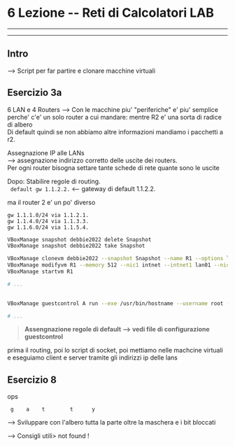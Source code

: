 # 6 Lezione -- Reti di Calcolatori LAB
  
---
<!-- TOC -->
<!-- /TOC -->
---

## Intro
--> Script per far partire e clonare macchine virtuali

## Esercizio 3a 

6 LAN e 4 Routers --> Con le macchine piu' "periferiche" e' piu' semplice perche' c'e' un solo router a cui mandare: mentre R2 e' una sorta di radice di albero  
Di default quindi se non abbiamo altre informazioni mandiamo i pacchetti a r2.  

Assegnazione IP alle LANs  
--> assegnazione indirizzo corretto delle uscite dei routers.  
Per ogni router bisogna settare tante schede di rete quante sono le uscite 

Dopo: Stabilire regole di routing.  
``` default gw 1.1.2.2.``` <-- gateway di default 1.1.2.2.  

ma il router 2 e' un po' diverso  

```
gw 1.1.1.0/24 via 1.1.2.1.
gw 1.1.4.0/24 via 1.1.3.3.
gw 1.1.6.0/24 via 1.1.5.4.
```
  

```bash
VBoxManage snapshot debbie2022 delete Snapshot 
VBoxManage snapshot debbie2022 take Snapshot

VBoxManage clonevm debbie2022 --snapshot Snapshot --name R1 --options link --register
VBoxManage modifyvm R1 --memory 512 --nic1 intnet --intnet1 lan01 --nic2 intnet -intnet2 lan02 --nic3 none --nic4 none
VBoxManage startvm R1  

# ...

```  

```bash
  
VBoxManage guestcontrol A run --exe /usr/bin/hostname --username root --password root --wait-stdout -- hostname/ A 

# ... 

```

> **Assengnazione regole di default --> vedi file di configurazione guestcontrol**  
  
prima il routing, poi lo script di socket, poi mettiamo nelle machcine virtuali e eseguiamo client e server tramite gli indirizzi ip delle lans  
  
## Esercizio 8  
  
ops

     g    a    t        t      y

--> Sviluppare con l'albero tutta la parte oltre la maschera e i bit bloccati  
  
--> Consigli utili> not found ! 